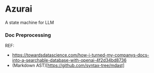 # Azurai
A state machine for LLM

### Doc Preprocessing
REF:
- https://towardsdatascience.com/how-i-turned-my-companys-docs-into-a-searchable-database-with-openai-4f2d34bd8736
- (Markdown AST)[https://github.com/syntax-tree/mdast]
